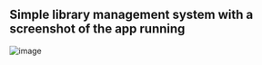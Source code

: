 ## Simple library management system with a screenshot of the app running
![image](https://github.com/user-attachments/assets/97a17d4e-9e28-40d0-b88b-b92ea3bed383)
